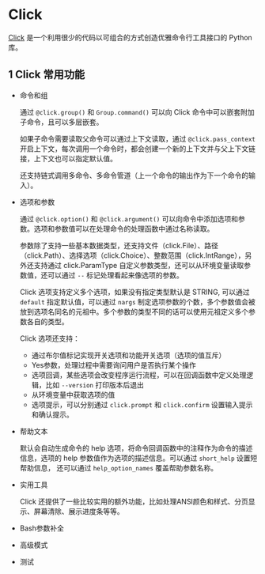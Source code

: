 # Click 

[Click](https://click-docs-zh-cn.readthedocs.io/zh/latest/) 是一个利用很少的代码以可组合的方式创造优雅命令行工具接口的 Python 库。

## 1 Click 常用功能

+ 命令和组
	
	通过 `@click.group()` 和 `Group.command()` 可以向 Click 命令中可以嵌套附加子命令，且可以多层嵌套。

	如果子命令需要读取父命令可以通过上下文读取，通过 `@click.pass_context` 开启上下文，每次调用一个命令时，都会创建一个新的上下文并与父上下文链接，上下文也可以指定默认值。

	还支持链式调用多命令、多命令管道（上一个命令的输出作为下一个命令的输入）。

+ 选项和参数

	通过 `@click.option()` 和 `@click.argument()` 可以向命令中添加选项和参数。选项和参数值可以在处理命令的处理函数中通过名称读取。
	
	参数除了支持一些基本数据类型，还支持文件（click.File）、路径（click.Path）、选择选项（click.Choice）、整数范围（click.IntRange），另外还支持通过 click.ParamType 自定义参数类型，还可以从环境变量读取参数值，还可以通过 `--` 标记处理看起来像选项的参数。

	Click 选项支持定义多个选项，如果没有指定类型默认是 STRING, 可以通过 `default` 指定默认值，可以通过 `nargs` 制定选项参数的个数，多个参数值会被放到选项名同名的元祖中。多个参数的类型不同的话可以使用元祖定义多个参数各自的类型。

	Click 选项还支持：
	+ 通过布尔值标记实现开关选项和功能开关选项（选项的值互斥）
	+ Yes参数，处理过程中需要询问用户是否执行某个操作
	+ 选项回调，某些选项会改变程序运行流程，可以在回调函数中定义处理逻辑，比如 `--version` 打印版本后退出
	+ 从环境变量中获取选项的值
	+ 选项提示，可以分别通过 `click.prompt` 和 `click.confirm` 设置输入提示和确认提示。

+ 帮助文本

	默认会自动生成命令的 help 选项，将命令回调函数中的注释作为命令的描述信息，选项的 help 参数值作为选项的描述信息。可以通过 `short_help` 设置短帮助信息， 还可以通过 `help_option_names` 覆盖帮助参数名称。

+ 实用工具

	Click 还提供了一些比较实用的额外功能，比如处理ANSI颜色和样式、分页显示、屏幕清除、展示进度条等等。

+ Bash参数补全

+ 高级模式

+ 测试
